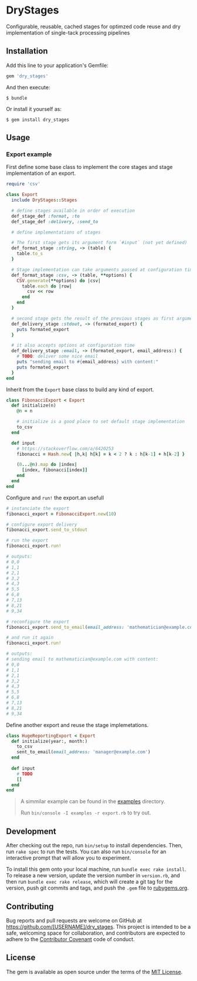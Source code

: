 # DryStages

Configurable, reusable, cached stages for optimzed code reuse and dry implementation of single-tack processing pipelines

## Installation

Add this line to your application's Gemfile:

```ruby
gem 'dry_stages'
```

And then execute:

    $ bundle

Or install it yourself as:

    $ gem install dry_stages

## Usage

### Export example

First define some base class to implement the core stages and stage implementation of an export.
```ruby
require 'csv'

class Export
  include DryStages::Stages

  # define stages available in order of execution
  def_stage_def :format, :to
  def_stage_def :delivery, :send_to

  # define implementations of stages

  # The first stage gets its argument form `#input` (not yet defined)
  def_format_stage :string, -> (table) {
    table.to_s
  }

  # Stage implementation can take arguments passed at configuration time (**options)
  def_format_stage :csv, -> (table, **options) {
    CSV.generate(**options) do |csv|
      table.each do |row|
        csv << row
      end
    end
  }

  # second stage gets the result of the previous stages as first argument
  def_delivery_stage :stdout, -> (formated_export) {
    puts formated_export
  }

  # it also accepts options at configuration time
  def_delivery_stage :email, -> (formated_export, email_address:) {
    # TODO: deliver some nice email
    puts "sending email to #{email_address} with content:"
    puts formated_export
  }
end
```

Inherit from the `Export` base class to build any kind of export.
```ruby
class FibonacciExport < Export
  def initialize(n)
    @n = n

    # initialize is a good place to set default stage implementation
    to_csv
  end

  def input
    # https://stackoverflow.com/a/6420253
    fibonacci = Hash.new{ |h,k| h[k] = k < 2 ? k : h[k-1] + h[k-2] }

    (0...@n).map do |index|
      [index, fibonacci[index]]
    end
  end
end
```

Configure and `run!` the export.an usefull 
```ruby
# instanciate the export
fibonacci_export = FibonacciExport.new(10)

# configure export delivery
fibonacci_export.send_to_stdout

# run the export
fibonacci_export.run!

# outputs:
# 0,0
# 1,1
# 2,1
# 3,2
# 4,3
# 5,5
# 6,8
# 7,13
# 8,21
# 9,34

# reconfigure the export
fibonacci_export.send_to_email(email_address: 'mathematician@example.com')

# and run it again
fibonacci_export.run!

# outputs:
# sending email to mathematician@example.com with content:
# 0,0
# 1,1
# 2,1
# 3,2
# 4,3
# 5,5
# 6,8
# 7,13
# 8,21
# 9,34
```

Define another export and reuse the stage implemetations.
```ruby
class HugeReportingExport < Export
  def initialize(year:, month:)
    to_csv
    sent_to_email(email_address: 'manager@example.com')
  end
  
  def input
    # TODO
    []
  end
end
```

> A simmilar example can be found in the [examples](examples) directory.
>
> Run `bin/console -I examples -r export.rb` to try out.

## Development

After checking out the repo, run `bin/setup` to install dependencies. Then, run `rake spec` to run the tests. You can also run `bin/console` for an interactive prompt that will allow you to experiment.

To install this gem onto your local machine, run `bundle exec rake install`. To release a new version, update the version number in `version.rb`, and then run `bundle exec rake release`, which will create a git tag for the version, push git commits and tags, and push the `.gem` file to [rubygems.org](https://rubygems.org).

## Contributing

Bug reports and pull requests are welcome on GitHub at https://github.com/[USERNAME]/dry_stages. This project is intended to be a safe, welcoming space for collaboration, and contributors are expected to adhere to the [Contributor Covenant](http://contributor-covenant.org) code of conduct.

## License

The gem is available as open source under the terms of the [MIT License](https://opensource.org/licenses/MIT).

